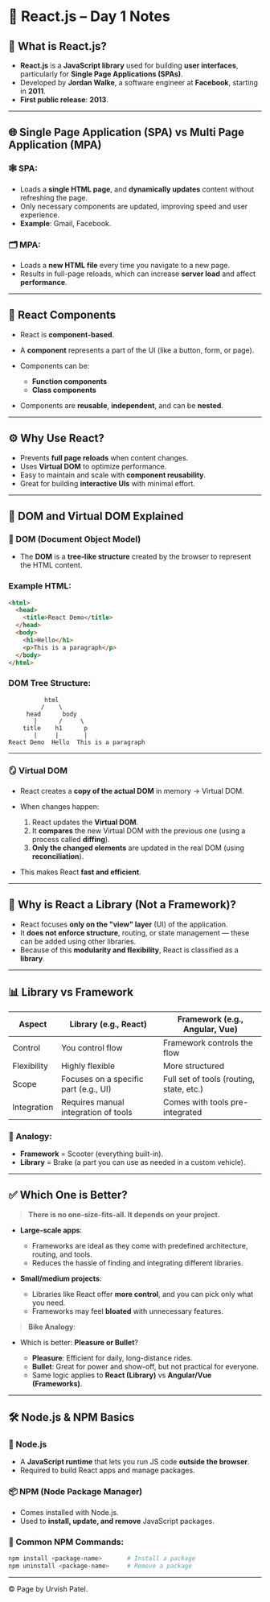 # 🚀 React.js – Day 1 Notes


## 🧾 What is React.js?

* **React.js** is a **JavaScript library** used for building **user interfaces**, particularly for **Single Page Applications (SPAs)**.
* Developed by **Jordan Walke**, a software engineer at **Facebook**, starting in **2011**.
* **First public release**: **2013**.

---

## 🌐 Single Page Application (SPA) vs Multi Page Application (MPA)

### 🕸️ SPA:

* Loads a **single HTML page**, and **dynamically updates** content without refreshing the page.
* Only necessary components are updated, improving speed and user experience.
* **Example**: Gmail, Facebook.

### 🗂️ MPA:

* Loads a **new HTML file** every time you navigate to a new page.
* Results in full-page reloads, which can increase **server load** and affect **performance**.

---

## 🧩 React Components

* React is **component-based**.
* A **component** represents a part of the UI (like a button, form, or page).
* Components can be:

  * **Function components**
  * **Class components**
* Components are **reusable**, **independent**, and can be **nested**.

---

## ⚙️ Why Use React?

* Prevents **full page reloads** when content changes.
* Uses **Virtual DOM** to optimize performance.
* Easy to maintain and scale with **component reusability**.
* Great for building **interactive UIs** with minimal effort.

---

## 🌳 DOM and Virtual DOM Explained

### 📜 DOM (Document Object Model)

* The **DOM** is a **tree-like structure** created by the browser to represent the HTML content.

### Example HTML:

```html
<html>
  <head>
    <title>React Demo</title>
  </head>
  <body>
    <h1>Hello</h1>
    <p>This is a paragraph</p>
  </body>
</html>
```

### DOM Tree Structure:

```
          html
         /    \
     head      body
       |      /     \
    title    h1      p
       |     |       |
React Demo  Hello  This is a paragraph
```

---

### 🪞 Virtual DOM

* React creates a **copy of the actual DOM** in memory → Virtual DOM.
* When changes happen:

  1. React updates the **Virtual DOM**.
  2. It **compares** the new Virtual DOM with the previous one (using a process called **diffing**).
  3. **Only the changed elements** are updated in the real DOM (using **reconciliation**).
* This makes React **fast and efficient**.

---

## 🤔 Why is React a Library (Not a Framework)?

* React focuses **only on the "view" layer** (UI) of the application.
* It **does not enforce structure**, routing, or state management — these can be added using other libraries.
* Because of this **modularity and flexibility**, React is classified as a **library**.

---

## 📊 Library vs Framework

| Aspect      | Library (e.g., React)                 | Framework (e.g., Angular, Vue)           |
| ----------- | ------------------------------------- | ---------------------------------------- |
| Control     | You control flow                      | Framework controls the flow              |
| Flexibility | Highly flexible                       | More structured                          |
| Scope       | Focuses on a specific part (e.g., UI) | Full set of tools (routing, state, etc.) |
| Integration | Requires manual integration of tools  | Comes with tools pre-integrated          |

### 🔧 Analogy:

* **Framework** = Scooter (everything built-in).
* **Library** = Brake (a part you can use as needed in a custom vehicle).

---

## ✅ Which One is Better?

> **There is no one-size-fits-all. It depends on your project.**

* **Large-scale apps**:

  * Frameworks are ideal as they come with predefined architecture, routing, and tools.
  * Reduces the hassle of finding and integrating different libraries.

* **Small/medium projects**:

  * Libraries like React offer **more control**, and you can pick only what you need.
  * Frameworks may feel **bloated** with unnecessary features.

> **Bike Analogy**:

* Which is better: **Pleasure or Bullet**?

  * **Pleasure**: Efficient for daily, long-distance rides.
  * **Bullet**: Great for power and show-off, but not practical for everyone.
  * Same logic applies to **React (Library)** vs **Angular/Vue (Frameworks)**.

---

## 🛠️ Node.js & NPM Basics

### 🔧 Node.js

* A **JavaScript runtime** that lets you run JS code **outside the browser**.
* Required to build React apps and manage packages.

### 📦 NPM (Node Package Manager)

* Comes installed with Node.js.
* Used to **install, update, and remove** JavaScript packages.

### 📌 Common NPM Commands:

```bash
npm install <package-name>       # Install a package
npm uninstall <package-name>     # Remove a package
```

---
© Page by Urvish Patel.